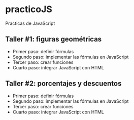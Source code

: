 # practicoJS
Practicas de JavaScript

## Taller #1: figuras geométricas

- Primer paso: definir fórmulas
- Segundo paso: implementar las fórmulas en JavaScript
- Tercer paso: crear funciones
- Cuarto paso: integrar JavaScript con HTML 

## Taller #2: porcentajes y descuentos

- Primer paso: definir fórmulas
- Segundo paso: implementar las fórmulas en JavaScript
- Tercer paso: crear funciones
- Cuarto paso: integrar JavaScript con HTML 